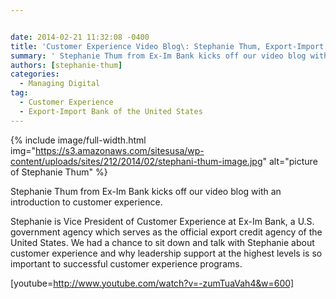```yaml
---


date: 2014-02-21 11:32:08 -0400
title: 'Customer Experience Video Blog\: Stephanie Thum, Export-Import Bank'
summary: ' Stephanie Thum from Ex-Im Bank kicks off our video blog with an introduction to customer experience. Stephanie is Vice President of Customer Experience at Ex-Im Bank, a U.S. government agency which serves as the official export credit agency of the United States. We had a chance to sit'
authors: [stephanie-thum]
categories:
  - Managing Digital
tag:
  - Customer Experience
  - Export-Import Bank of the United States
---
```


{% include image/full-width.html img="https://s3.amazonaws.com/sitesusa/wp-content/uploads/sites/212/2014/02/stephani-thum-image.jpg" alt="picture of Stephanie Thum" %}


Stephanie Thum from Ex-Im Bank kicks off our video blog with an introduction to customer experience.

Stephanie is Vice President of Customer Experience at Ex-Im Bank, a U.S. government agency which serves as the official export credit agency of the United States. We had a chance to sit down and talk with Stephanie about customer experience and why leadership support at the highest levels is so important to successful customer experience programs.

[youtube=http://www.youtube.com/watch?v=-zumTuaVah4&w=600]